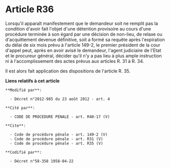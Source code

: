 # Article R36

Lorsqu'il apparaît manifestement que le demandeur soit ne remplit pas la condition d'avoir fait l'objet d'une détention
provisoire au cours d'une procédure terminée à son égard par une décision de non-lieu, de relaxe ou d'acquittement devenue
définitive, soit a formé sa requête après l'expiration du délai de six mois prévu à l'article 149-2, le premier président de
la cour d'appel peut, après en avoir avisé le demandeur, l'agent judiciaire de l'Etat et le procureur général, décider qu'il
n'y a pas lieu à plus ample instruction ni à l'accomplissement des actes prévus aux articles R. 31 à R. 34. 

Il est alors fait application des dispositions de l'article R. 35.

**Liens relatifs à cet article**

	**Modifié par**:

	  - Décret n°2012-985 du 23 août 2012 - art. 4

	**Cité par**:

	  - CODE DE PROCEDURE PENALE - art. R40-17 (V)

	**Cite**:

	  - Code de procédure pénale - art. 149-2 (V)
	  - Code de procédure pénale - art. R31 (V)
	  - Code de procédure pénale - art. R35 (V)

	**Codifié par**:

	  - Décret n°58-358 1958-04-22
